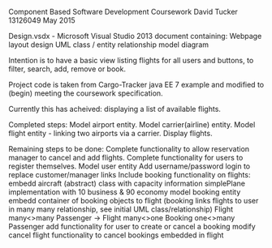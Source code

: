 Component Based Software Development Coursework
David Tucker
13126049
May 2015

Design.vsdx - Microsoft Visual Studio 2013 document containing:
	Webpage layout design
	UML class / entity relationship model diagram

Intention is to have a basic view listing flights for all users and buttons, to filter, search, add, remove or book.

Project code is taken from Cargo-Tracker java EE 7 example and modified to (begin) meeting the coursework specification.

Currently this has acheived: displaying a list of available flights.

Completed steps:
  Model airport entity.
  Model carrier(airline) entity.
  Model flight entity - linking two airports via a carrier.
  Display flights.

Remaining steps to be done:
  Complete functionality to allow reservation manager to cancel and add flights.
  Complete functionality for users to register themselves.
    Model user entity
    Add username/password login to replace customer/manager links
  Include booking functionality on flights:
    embedd aircraft (abstract) class with capacity information simplePlane implementation with 10 business & 90 economy
    model booking entity
    embedd container of booking objects to flight
      (booking links flights to user in many many relationship, see initial UML class/relationship)
      Flight many<>many Passenger -> Flight many<>one Booking one<>many Passenger
    add functionality for user to create or cancel a booking
    modify cancel flight functionality to cancel bookings embedded in flight
    